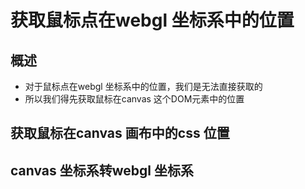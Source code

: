 # 获取鼠标点在webgl 坐标系中的位置

## 概述

+ 对于鼠标点在webgl 坐标系中的位置，我们是无法直接获取的
+ 所以我们得先获取鼠标在canvas 这个DOM元素中的位置

## 获取鼠标在canvas 画布中的css 位置


## canvas 坐标系转webgl 坐标系


